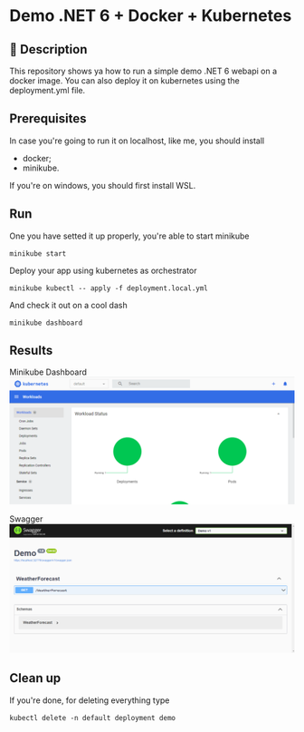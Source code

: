 # Demo .NET 6 + Docker + Kubernetes

## 📘 Description
This repository shows ya how to run a simple demo .NET 6 webapi on a docker image.
You can also deploy it on kubernetes using the deployment.yml file.

## Prerequisites
In case you're going to run it on localhost, like me, you should install 
- docker;
- minikube. 

If you're on windows, you should first install WSL.

## Run
One you have setted it up properly, you're able to start minikube
```
minikube start
```
Deploy your app using kubernetes as orchestrator
```
minikube kubectl -- apply -f deployment.local.yml
```
And check it out on a cool dash
```
minikube dashboard
```

## Results
Minikube Dashboard
<img src=".github/images/minikube-dashboard.png"/>

Swagger
<img src=".github/images/swagger.png"/>

## Clean up
If you're done, for deleting everything type
```
kubectl delete -n default deployment demo
```